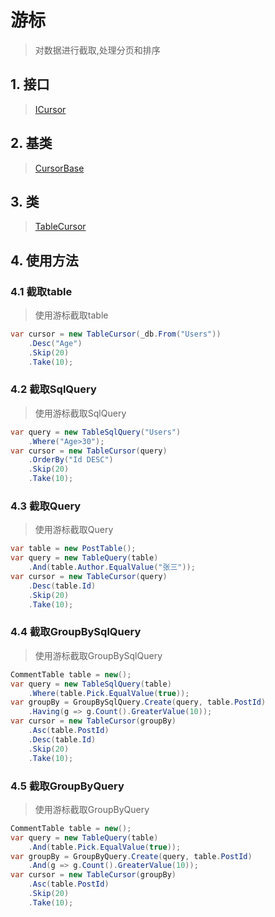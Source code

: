 # 游标
>对数据进行截取,处理分页和排序

## 1. 接口
>[ICursor](xref:ShadowSql.Cursors.ICursor)

## 2. 基类
>[CursorBase](xref:ShadowSql.Cursors.CursorBase)

## 3. 类
>[TableCursor](xref:ShadowSql.Cursors.TableCursor)

## 4. 使用方法
### 4.1 截取table
>使用游标截取table
```csharp
var cursor = new TableCursor(_db.From("Users"))
    .Desc("Age")
    .Skip(20)
    .Take(10);
```

### 4.2 截取SqlQuery
>使用游标截取SqlQuery
```csharp
var query = new TableSqlQuery("Users")
    .Where("Age>30");
var cursor = new TableCursor(query)
    .OrderBy("Id DESC")
    .Skip(20)
    .Take(10);
```

### 4.3 截取Query
>使用游标截取Query
```csharp
var table = new PostTable();
var query = new TableQuery(table)
    .And(table.Author.EqualValue("张三"));
var cursor = new TableCursor(query)
    .Desc(table.Id)
    .Skip(20)
    .Take(10);
```

### 4.4 截取GroupBySqlQuery
>使用游标截取GroupBySqlQuery
```csharp
CommentTable table = new();
var query = new TableSqlQuery(table)
    .Where(table.Pick.EqualValue(true));
var groupBy = GroupBySqlQuery.Create(query, table.PostId)
    .Having(g => g.Count().GreaterValue(10));
var cursor = new TableCursor(groupBy)
    .Asc(table.PostId)
    .Desc(table.Id)
    .Skip(20)
    .Take(10);
```

### 4.5 截取GroupByQuery
>使用游标截取GroupByQuery
```csharp
CommentTable table = new();
var query = new TableQuery(table)
    .And(table.Pick.EqualValue(true));
var groupBy = GroupByQuery.Create(query, table.PostId)
    .And(g => g.Count().GreaterValue(10));
var cursor = new TableCursor(groupBy)
    .Asc(table.PostId)
    .Skip(20)
    .Take(10);
```
